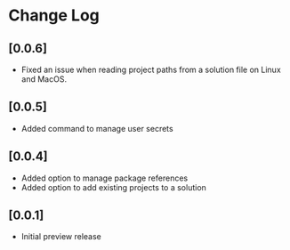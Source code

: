 # Change Log

## [0.0.6]
- Fixed an issue when reading project paths from a solution file on Linux and MacOS.

## [0.0.5]

- Added command to manage user secrets

## [0.0.4]

- Added option to manage package references
- Added option to add existing projects to a solution

## [0.0.1]

- Initial preview release